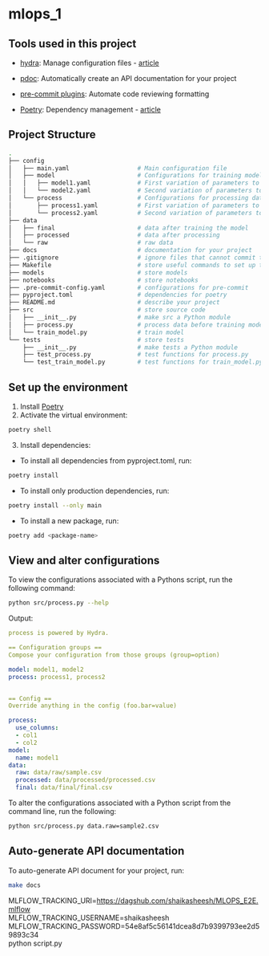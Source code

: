 # mlops_1

## Tools used in this project
* [hydra](https://hydra.cc/): Manage configuration files - [article](https://mathdatasimplified.com/stop-hard-coding-in-a-data-science-project-use-configuration-files-instead/)
* [pdoc](https://github.com/pdoc3/pdoc): Automatically create an API documentation for your project
* [pre-commit plugins](https://pre-commit.com/): Automate code reviewing formatting

* [Poetry](https://towardsdatascience.com/how-to-effortlessly-publish-your-python-package-to-pypi-using-poetry-44b305362f9f): Dependency management - [article](https://mathdatasimplified.com/poetry-a-better-way-to-manage-python-dependencies/)


## Project Structure

```bash
.
├── config                      
│   ├── main.yaml                   # Main configuration file
│   ├── model                       # Configurations for training model
│   │   ├── model1.yaml             # First variation of parameters to train model
│   │   └── model2.yaml             # Second variation of parameters to train model
│   └── process                     # Configurations for processing data
│       ├── process1.yaml           # First variation of parameters to process data
│       └── process2.yaml           # Second variation of parameters to process data
├── data            
│   ├── final                       # data after training the model
│   ├── processed                   # data after processing
│   └── raw                         # raw data
├── docs                            # documentation for your project
├── .gitignore                      # ignore files that cannot commit to Git
├── Makefile                        # store useful commands to set up the environment
├── models                          # store models
├── notebooks                       # store notebooks
├── .pre-commit-config.yaml         # configurations for pre-commit
├── pyproject.toml                  # dependencies for poetry
├── README.md                       # describe your project
├── src                             # store source code
│   ├── __init__.py                 # make src a Python module 
│   ├── process.py                  # process data before training model
│   └── train_model.py              # train model
└── tests                           # store tests
    ├── __init__.py                 # make tests a Python module 
    ├── test_process.py             # test functions for process.py
    └── test_train_model.py         # test functions for train_model.py
```

## Set up the environment


1. Install [Poetry](https://python-poetry.org/docs/#installation)
2. Activate the virtual environment:
```bash
poetry shell
```
3. Install dependencies:
- To install all dependencies from pyproject.toml, run:
```bash
poetry install
```
- To install only production dependencies, run:
```bash
poetry install --only main
```
- To install a new package, run:
```bash
poetry add <package-name>
```


## View and alter configurations
To view the configurations associated with a Pythons script, run the following command:
```bash
python src/process.py --help
```
Output:
```yaml
process is powered by Hydra.

== Configuration groups ==
Compose your configuration from those groups (group=option)

model: model1, model2
process: process1, process2


== Config ==
Override anything in the config (foo.bar=value)

process:
  use_columns:
  - col1
  - col2
model:
  name: model1
data:
  raw: data/raw/sample.csv
  processed: data/processed/processed.csv
  final: data/final/final.csv
```

To alter the configurations associated with a Python script from the command line, run the following:
```bash
python src/process.py data.raw=sample2.csv
```

## Auto-generate API documentation

To auto-generate API document for your project, run:

```bash
make docs
```


MLFLOW_TRACKING_URI=https://dagshub.com/shaikasheesh/MLOPS_E2E.mlflow \
MLFLOW_TRACKING_USERNAME=shaikasheesh \
MLFLOW_TRACKING_PASSWORD=54e8af5c56141dcea8d7b9399793ee2d59893c34 \
python script.py